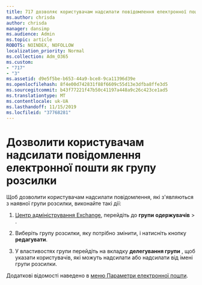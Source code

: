 ```yaml
---
title: 717 дозволяє користувачам надсилати повідомлення електронної пошти як список розсилки
ms.author: chrisda
author: chrisda
manager: dansimp
ms.audience: Admin
ms.topic: article
ROBOTS: NOINDEX, NOFOLLOW
localization_priority: Normal
ms.collection: Adm_O365
ms.custom:
- "717"
- "3"
ms.assetid: d9e5f5be-b653-44a9-bce8-9ca11396d39e
ms.openlocfilehash: 8f4e00d742831f88f6609c55d13e3dfba8ffe3d5
ms.sourcegitcommit: b43f77221f47b50c41197a448a9c26c423ce1ad5
ms.translationtype: MT
ms.contentlocale: uk-UA
ms.lasthandoff: 11/15/2019
ms.locfileid: "37768281"
---
```

# <a name="allow-users-to-send-email-as-a-distribution-group"></a>Дозволити користувачам надсилати повідомлення електронної пошти як групу розсилки

Щоб дозволити користувачам надсилати повідомлення, які з'являються з наявної групи розсилки, виконайте такі дії:

1. [Центр адміністрування Exchange](https://outlook.office365.com/ecp/), перейдіть до **групи** **одержувачів** \> .

2. Виберіть групу розсилки, яку потрібно змінити, і натисніть кнопку **редагувати**.

3. У властивостях групи перейдіть на вкладку **делегування групи** , щоб указати користувачів, які можуть надсилати або надсилати від імені групи розсилки.

Додаткові відомості наведено в [меню Параметри електронної пошти](https://technet.microsoft.com/library/bb124513.aspx#groupdelegation).
